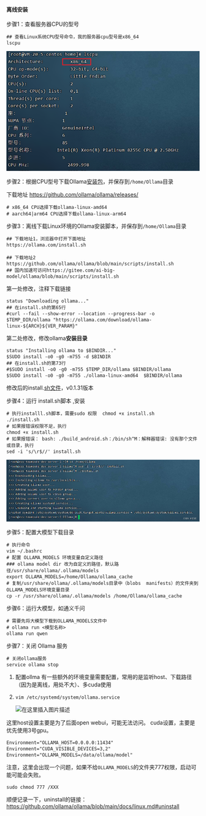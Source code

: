 #### 离线安装

步骤1：查看服务器CPU的型号

```
## 查看Linux系统CPU型号命令，我的服务器cpu型号是x86_64
lscpu
```

![image-20250217194926795](https://raw.githubusercontent.com/PeipengWang/picture/master/examimage-20250217194926795.png)

步骤2：根据CPU型号下载Ollama[安装包](https://so.csdn.net/so/search?q=安装包&spm=1001.2101.3001.7020)，并保存到`/home/Ollama`目录

下载地址 https://github.com/ollama/ollama/releases/

```
# x86_64 CPU选择下载ollama-linux-amd64
# aarch64|arm64 CPU选择下载ollama-linux-arm64
```



步骤3：离线下载Linux环境的Ollama安装脚本，并保存到`/home/Ollama`目录

```
## 下载地址1，浏览器中打开下面地址
https://ollama.com/install.sh

## 下载地址2
https://github.com/ollama/ollama/blob/main/scripts/install.sh
## 国内加速可访问https://gitee.com/ai-big-model/ollama/blob/main/scripts/install.sh
```

第一处修改，注释下载链接

```
status "Downloading ollama..."
## 在install.sh的第65行
#curl --fail --show-error --location --progress-bar -o $TEMP_DIR/ollama "https://ollama.com/download/ollama-linux-${ARCH}${VER_PARAM}"
```

第二处修改，修改ollama**安装目录**

```
status "Installing ollama to $BINDIR..."
$SUDO install -o0 -g0 -m755 -d $BINDIR
## 在install.sh的第73行
#$SUDO install -o0 -g0 -m755 $TEMP_DIR/ollama $BINDIR/ollama
$SUDO install -o0 -g0 -m755 ./ollama-linux-amd64  $BINDIR/ollama
```

修改后的install.[sh文件](https://so.csdn.net/so/search?q=sh文件&spm=1001.2101.3001.7020)，v0.1.31版本

步骤4：运行 install.sh脚本 ,安装

```
# 执行installl.sh脚本，需要sudo 权限  chmod +x install.sh
./install.sh
# 如果报错误权限不足，执行
chmod +x install.sh
# 如果报错误： bash: ./build_android.sh：/bin/sh^M：解释器错误: 没有那个文件或目录，执行
sed -i 's/\r$//' install.sh
```

![在这里插入图片描述](https://raw.githubusercontent.com/PeipengWang/picture/master/exam749a3189e1af7524e409932306289c66.png)

步骤5：配置大模型下载目录

```
# 执行命令
vim ~/.bashrc
# 配置 OLLAMA_MODELS 环境变量自定义路径
### ollama model dir 改为自定义的路径，默认路径/usr/share/ollama/.ollama/models 
export OLLAMA_MODELS=/home/Ollama/ollama_cache
# 复制/usr/share/ollama/.ollama/models目录中（blobs  manifests）的文件夹到OLLAMA_MODELS环境变量目录
cp -r /usr/share/ollama/.ollama/models /home/Ollama/ollama_cache
```

步骤6：运行大模型，如通义千问

```
# 需要先将大模型下载到OLLAMA_MODELS文件中
# ollama run <模型名称>
ollama run qwen
```

步骤7：关闭 Ollama 服务

```
# 关闭ollama服务
service ollama stop
```



1. 配置ollma
   有一些额外的环境变量需要配置，常用的是监听host、下载路径（因为是离线，用处不大）、多cuda使用

2. ```
   vim /etc/systemd/system/ollama.service
   ```

   ![在这里插入图片描述](https://raw.githubusercontent.com/PeipengWang/picture/master/examfb148e37e9764af79d420fc18cf30775.png)

这里host设置主要是为了后面open webui，可能无法访问。
cuda设置，主要是优先使用3号gpu。

```
Environment="OLLAMA_HOST=0.0.0.0:11434"
Environment="CUDA_VISIBLE_DEVICES=3,2"
Environment="OLLAMA_MODELS=/data/ollama/model"
```

注意，这里会出现一个问题，如果不给`OLLAMA_MODELS`的文件夹777权限，启动可能可能会失败。

```
sudo chmod 777 /XXX
```

顺便记录一下，uninstall的链接：https://github.com/ollama/ollama/blob/main/docs/linux.md#uninstall
